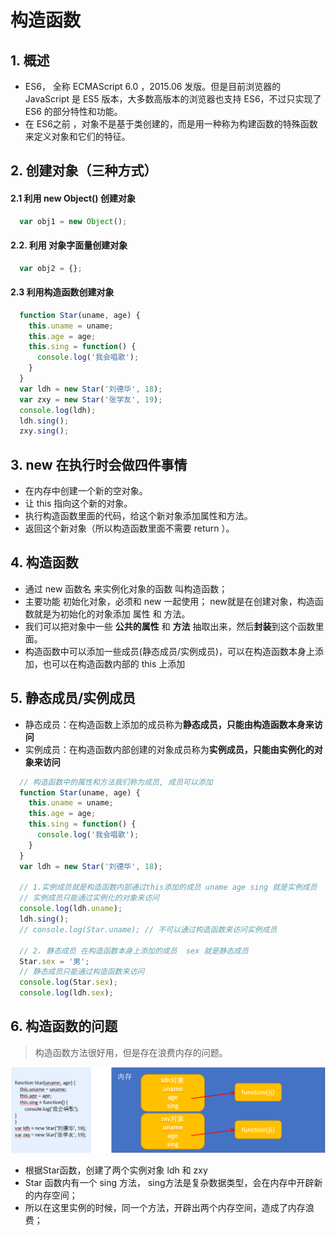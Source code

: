 # 构造函数

## 1. 概述
  - ES6， 全称 ECMAScript 6.0 ，2015.06 发版。但是目前浏览器的 JavaScript 是 ES5 版本，大多数高版本的浏览器也支持 ES6，不过只实现了 ES6 的部分特性和功能。
  - 在 ES6之前 ，对象不是基于类创建的，而是用一种称为构建函数的特殊函数来定义对象和它们的特征。

## 2. 创建对象（三种方式）

  #### 2.1 利用 new Object() 创建对象
  ```js
    var obj1 = new Object();
  ```

  #### 2.2. 利用 对象字面量创建对象
  ```js
    var obj2 = {};
  ```

  #### 2.3 利用构造函数创建对象
  ```js
    function Star(uname, age) {
      this.uname = uname;
      this.age = age;
      this.sing = function() {
        console.log('我会唱歌');
      }
    }
    var ldh = new Star('刘德华', 18);
    var zxy = new Star('张学友', 19);
    console.log(ldh);
    ldh.sing();
    zxy.sing();
  ```
  
## 3. new 在执行时会做四件事情
- 在内存中创建一个新的空对象。
- 让 this 指向这个新的对象。
- 执行构造函数里面的代码，给这个新对象添加属性和方法。
- 返回这个新对象（所以构造函数里面不需要 return ）。

## 4. 构造函数
  - 通过 new 函数名 来实例化对象的函数 叫构造函数；
  - 主要功能 初始化对象，必须和 new 一起使用； new就是在创建对象，构造函数就是为初始化的对象添加 属性 和 方法。
  - 我们可以把对象中一些 **公共的属性** 和 **方法** 抽取出来，然后**封装**到这个函数里面。
  - 构造函数中可以添加一些成员(静态成员/实例成员)，可以在构造函数本身上添加，也可以在构造函数内部的 this 上添加

## 5. 静态成员/实例成员
  - 静态成员：在构造函数上添加的成员称为**静态成员，只能由构造函数本身来访问** 
  - 实例成员：在构造函数内部创建的对象成员称为**实例成员，只能由实例化的对象来访问**
```js
  // 构造函数中的属性和方法我们称为成员, 成员可以添加
  function Star(uname, age) {
    this.uname = uname;
    this.age = age;
    this.sing = function() {
      console.log('我会唱歌');
    }
  }
  var ldh = new Star('刘德华', 18);

  // 1.实例成员就是构造函数内部通过this添加的成员 uname age sing 就是实例成员
  // 实例成员只能通过实例化的对象来访问
  console.log(ldh.uname);
  ldh.sing();
  // console.log(Star.uname); // 不可以通过构造函数来访问实例成员
  
  // 2. 静态成员 在构造函数本身上添加的成员  sex 就是静态成员
  Star.sex = '男';
  // 静态成员只能通过构造函数来访问
  console.log(Star.sex);
  console.log(ldh.sex);
```

## 6. 构造函数的问题
> 构造函数方法很好用，但是存在浪费内存的问题。

![构造函数问题](./../../../.vuepress/public/img/js/gouzaohanshu.png  "构造函数问题")

- 根据Star函数，创建了两个实例对象 ldh 和 zxy  
- Star 函数内有一个 sing 方法， sing方法是复杂数据类型，会在内存中开辟新的内存空间；  
- 所以在这里实例的时候，同一个方法，开辟出两个内存空间，造成了内存浪费；  
